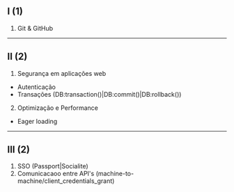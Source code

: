 ## I (1)

1. Git & GitHub

---

## II (2)

1. Segurança em aplicações web

- Autenticação
- Transações (DB:transaction()|DB:commit()|DB:rollback())

2. Optimização e Performance

- Eager loading

---

## III (2)

1. SSO (Passport|Socialite)
2. Comunicacaoo entre API's (machine-to-machine/client_credentials_grant)
